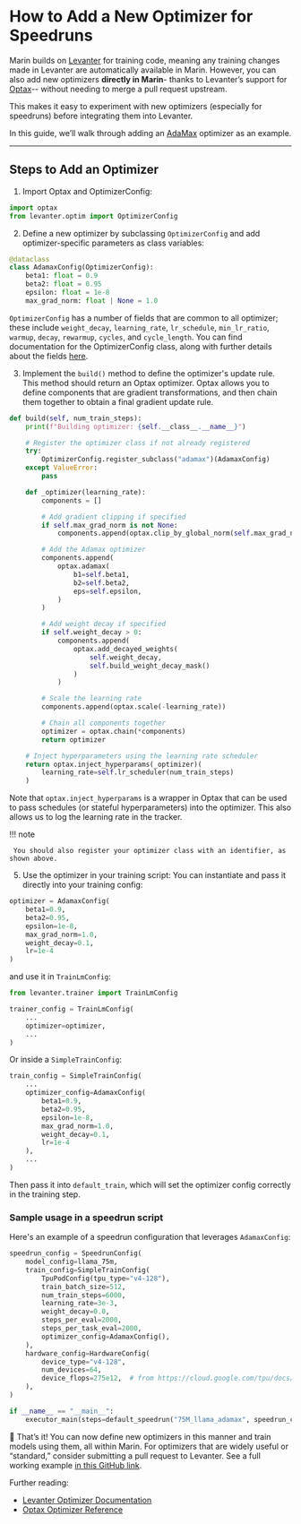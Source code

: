 # How to Add a New Optimizer for Speedruns

Marin builds on [Levanter](https://levanter.readthedocs.io/) for training code, meaning any training changes made in Levanter are automatically available in Marin. However, you can also add new optimizers **directly in Marin**- thanks to Levanter’s support for [Optax](https://optax.readthedocs.io/)-- without needing to merge a pull request upstream.

This makes it easy to experiment with new optimizers (especially for speedruns) before integrating them into Levanter.

In this guide, we’ll walk through adding an [AdaMax](https://optax.readthedocs.io/en/latest/api/optimizers.html#optax.adamax) optimizer as an example.

---

## Steps to Add an Optimizer

1. Import Optax and OptimizerConfig:

```python
import optax
from levanter.optim import OptimizerConfig
```

2. Define a new optimizer by subclassing `OptimizerConfig` and add optimizer-specific parameters as class variables:

```python
@dataclass
class AdamaxConfig(OptimizerConfig):
    beta1: float = 0.9
    beta2: float = 0.95
    epsilon: float = 1e-8
    max_grad_norm: float | None = 1.0
```
`OptimizerConfig` has a number of fields that are common to all optimizer; these include `weight_decay`, `learning_rate`, `lr_schedule`, `min_lr_ratio`, `warmup`, `decay`, `rewarmup`, `cycles`, and `cycle_length`. You can find documentation for the OptimizerConfig class, along with further details about the fields [here](https://levanter.readthedocs.io/en/latest/reference/Configuration/#standard-options).

3. Implement the `build()` method to define the optimizer's update rule. This method should return an Optax optimizer. Optax allows you to define components that are gradient transformations, and then chain them together to obtain a final gradient update rule.

```python
def build(self, num_train_steps):
    print(f"Building optimizer: {self.__class__.__name__}")

    # Register the optimizer class if not already registered
    try:
        OptimizerConfig.register_subclass("adamax")(AdamaxConfig)
    except ValueError:
        pass

    def _optimizer(learning_rate):
        components = []

        # Add gradient clipping if specified
        if self.max_grad_norm is not None:
            components.append(optax.clip_by_global_norm(self.max_grad_norm))

        # Add the Adamax optimizer
        components.append(
            optax.adamax(
                b1=self.beta1,
                b2=self.beta2,
                eps=self.epsilon,
            )
        )

        # Add weight decay if specified
        if self.weight_decay > 0:
            components.append(
                optax.add_decayed_weights(
                    self.weight_decay,
                    self.build_weight_decay_mask()
                )
            )

        # Scale the learning rate
        components.append(optax.scale(-learning_rate))

        # Chain all components together
        optimizer = optax.chain(*components)
        return optimizer

    # Inject hyperparameters using the learning rate scheduler
    return optax.inject_hyperparams(_optimizer)(
        learning_rate=self.lr_scheduler(num_train_steps)
    )
```

Note that `optax.inject_hyperparams` is a wrapper in Optax that can be used to pass schedules (or stateful hyperparameters) into the optimizer. This also allows us to log the learning rate in the tracker.

!!! note

     You should also register your optimizer class with an identifier, as shown above.

5. Use the optimizer in your training script: You can instantiate and pass it directly into your training config:

```python
optimizer = AdamaxConfig(
    beta1=0.9,
    beta2=0.95,
    epsilon=1e-8,
    max_grad_norm=1.0,
    weight_decay=0.1,
    lr=1e-4
)
```

and use it in `TrainLmConfig`:

```python
from levanter.trainer import TrainLmConfig

trainer_config = TrainLmConfig(
    ...
    optimizer=optimizer,
    ...
)
```

Or inside a `SimpleTrainConfig`:

```python
train_config = SimpleTrainConfig(
    ...
    optimizer_config=AdamaxConfig(
        beta1=0.9,
        beta2=0.95,
        epsilon=1e-8,
        max_grad_norm=1.0,
        weight_decay=0.1,
        lr=1e-4
    ),
    ...
)
```

Then pass it into `default_train`, which will set the optimizer config correctly in the training step.

### Sample usage in a speedrun script

Here's an example of a speedrun configuration that leverages `AdamaxConfig`:

```python
speedrun_config = SpeedrunConfig(
    model_config=llama_75m,
    train_config=SimpleTrainConfig(
        TpuPodConfig(tpu_type="v4-128"),
        train_batch_size=512,
        num_train_steps=6000,
        learning_rate=3e-3,
        weight_decay=0.0,
        steps_per_eval=2000,
        steps_per_task_eval=2000,
        optimizer_config=AdamaxConfig(),
    ),
    hardware_config=HardwareConfig(
        device_type="v4-128",
        num_devices=64,
        device_flops=275e12,  # from https://cloud.google.com/tpu/docs/v4
    ),
)

if __name__ == "__main__":
    executor_main(steps=default_speedrun("75M_llama_adamax", speedrun_config))
```

🎉 That’s it! You can now define new optimizers in this manner and train models using them, all within Marin. For optimizers that are widely useful or “standard,” consider submitting a pull request to Levanter.
See a full working example [in this GitHub link](https://github.com/marin-community/marin/blob/main/experiments/speedrun/llama_75m_fineweb_edu_adamax/llama_75m_fineweb_edu_adamax.py).

Further reading:

- [Levanter Optimizer Documentation](https://levanter.readthedocs.io/en/latest/optimizers.html)
- [Optax Optimizer Reference](https://optax.readthedocs.io/en/latest/api/optimizers.html)
